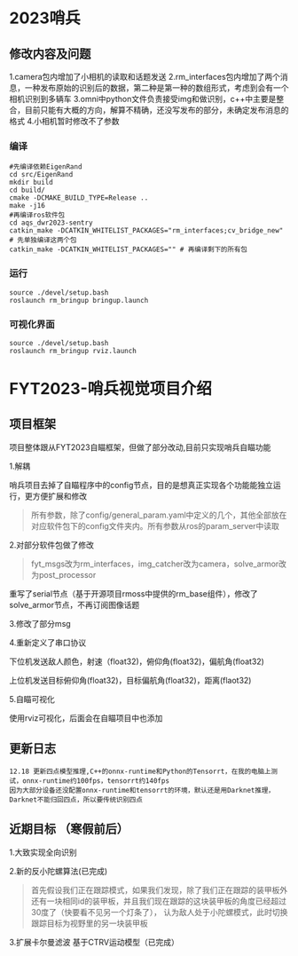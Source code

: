 # 2023哨兵

## 修改内容及问题
1.camera包内增加了小相机的读取和话题发送
2.rm_interfaces包内增加了两个消息，一种发布原始的识别后的数据，第二种是第一种的数组形式，考虑到会有一个相机识别到多辆车
3.omni中python文件负责接受img和做识别，c++中主要是整合，目前只能有大概的方向，解算不精确，还没写发布的部分，未确定发布消息的格式
4.小相机暂时修改不了参数


### 编译
```shell
#先编译依赖EigenRand
cd src/EigenRand
mkdir build
cd build/
cmake -DCMAKE_BUILD_TYPE=Release ..
make -j16
#再编译ros软件包
cd aqs_dwr2023-sentry
catkin_make -DCATKIN_WHITELIST_PACKAGES="rm_interfaces;cv_bridge_new" # 先单独编译这两个包
catkin_make -DCATKIN_WHITELIST_PACKAGES="" # 再编译剩下的所有包
```

### 运行
```shell
source ./devel/setup.bash
roslaunch rm_bringup bringup.launch
```

### 可视化界面
```shell
source ./devel/setup.bash
roslaunch rm_bringup rviz.launch
```


# FYT2023-哨兵视觉项目介绍

## 项目框架
  项目整体跟从FYT2023自瞄框架，但做了部分改动,目前只实现哨兵自瞄功能

1.解耦 

哨兵项目去掉了自瞄程序中的config节点，目的是想真正实现各个功能能独立运行，更方便扩展和修改

>所有参数，除了config/general_param.yaml中定义的几个，其他全部放在对应软件包下的config文件夹内。所有参数从ros的param_server中读取

2.对部分软件包做了修改

>fyt_msgs改为rm_interfaces，img_catcher改为camera，solve_armor改为post_processor

重写了serial节点（基于开源项目rmoss中提供的rm_base组件），修改了solve_armor节点，不再订阅图像话题

3.修改了部分msg

4.重新定义了串口协议

下位机发送敌人颜色，射速（float32)，俯仰角(float32)，偏航角(float32)

上位机发送目标俯仰角(float32)，目标偏航角(float32)，距离(flaot32)

5.自瞄可视化

使用rviz可视化，后面会在自瞄项目中也添加

## 更新日志

```
12.18 更新四点模型推理,C++的onnx-runtime和Python的Tensorrt，在我的电脑上测试，onnx-runtime约100fps，tensorrt约140fps
因为大部分设备还没配置onnx-runtime和tensorrt的环境，默认还是用Darknet推理，Darknet不能归回四点，所以要传统识别四点
```

## 近期目标 （寒假前后）
1.大致实现全向识别

2.新的反小陀螺算法(已完成)

>首先假设我们正在跟踪模式，如果我们发现，除了我们正在跟踪的装甲板外还有一块相同id的装甲板，并且我们现在跟踪的这块装甲板的角度已经超过30度了（快要看不见另一个灯条了），
>认为敌人处于小陀螺模式，此时切换跟踪目标为视野里的另一块装甲板


3.扩展卡尔曼滤波 基于CTRV运动模型（已完成）